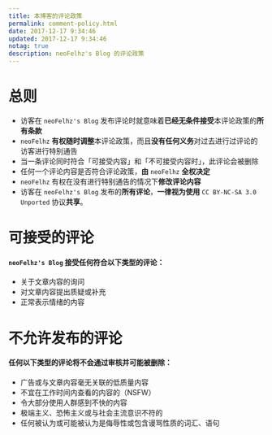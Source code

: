 ```yaml
---
title: 本博客的评论政策
permalink: comment-policy.html
date: 2017-12-17 9:34:46
updated: 2017-12-17 9:34:46
notag: true
description: neoFelhz's Blog 的评论政策
---
```


# 总则

- 访客在 `neoFelhz's Blog` 发布评论时就意味着**已经无条件接受**本评论政策的**所有条款**
- `neoFelhz` **有权随时调整**本评论政策，而且**没有任何义务**对过去进行过评论的访客进行特别通告
- 当一条评论同时符合「可接受内容」和「不可接受内容时」，此评论会被删除
- 任何一个评论内容是否符合评论政策，**由** `neoFelhz` **全权决定**
- `neoFelhz` 有权在没有进行特别通告的情况下**修改评论内容**
- 访客在 `neoFelhz's Blog` 发布的**所有评论**，**一律视为使用** `CC BY-NC-SA 3.0 Unported` 协议**共享**。

# 可接受的评论

#### `neoFelhz's Blog` 接受任何符合以下类型的评论：

- 关于文章内容的询问
- 对文章内容提出质疑或补充
- 正常表示情绪的内容

# 不允许发布的评论

#### 任何以下类型的评论将不会通过审核并可能被删除：

- 广告或与文章内容毫无关联的低质量内容
- 不宜在工作时间内查看的内容的（NSFW）
- 令大部分使用人群感到不快的内容
- 极端主义、恐怖主义或与社会主流意识不符的
- 任何被认为或可能被认为是侮辱性或包含谩骂性质的词汇、语句
